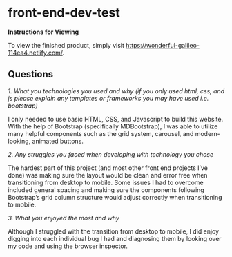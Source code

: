 # front-end-dev-test

<strong>Instructions for Viewing</strong>

To view the finished product, simply visit https://wonderful-galileo-114ea4.netlify.com/.

## Questions

<em>1. What you technologies you used and why (if you only used html, css, and js please explain any templates or frameworks you may have used i.e. bootstrap)</em>

I only needed to use basic HTML, CSS, and Javascript to build this website. With the help of Bootstrap (specifically MDBootstrap), I was able to utilize many helpful components such as the grid system, carousel, and modern-looking, animated buttons.

<em>2. Any struggles you faced when developing with technology you chose </em>

The hardest part of this project (and most other front end projects I’ve done) was making sure the layout would be clean and error free when transitioning from desktop to mobile. Some issues I had to overcome included general spacing and making sure the  components following Bootstrap’s grid column structure would adjust correctly when transitioning to mobile.

<em>3. What you enjoyed the most and why </em>

Although I struggled with the transition from desktop to mobile, I did enjoy digging into each individual bug I had and diagnosing them by looking over my code and using the browser inspector. 

